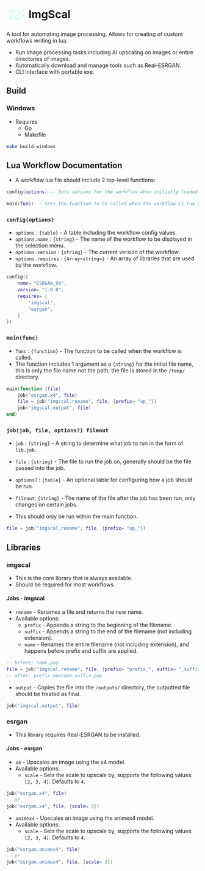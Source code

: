 
# <div style="display: flex; align-items: center;"><img style="margin-right: 10px; width: 48px;" src="./assets/favicon-32x32.png" alt="icon"/> ImgScal </div>

A tool for automating image processing. Allows for creating of custom workflows
writing in lua.

* Run image processing tasks including AI upscaling on images or entire directories of images.
* Automatically download and manage tools such as Real-ESRGAN.
* CLI interface with portable exe.

## Build

### Windows

* Requires
  * Go
  * Makefile

```sh
make build-windows
```

## Lua Workflow Documentation

* A workflow lua file should include 2 top-level functions:

```lua
config(options) -- Sets options for the workflow when initially loaded.
```

```lua
main(func) -- Sets the function to be called when the workflow is run on a file.
```

### `config(options)`

* `options` : `{table}` - A table including the workflow config values.
* `options.name` : `{string}` - The name of the workflow to be displayed in the selection menu.
* `options.version` : `{string}` - The current version of the workflow.
* `options.requires` : `{Array<string>}` - An array of libraries that are used by the workflow.

```lua
config({
    name= "ESRGAN_X4",
    version= "1.0.0",
    requires= {
        "imgscal",
        "esrgan",
    }
})
```

### `main(func)`

* `func` : `{function}` - The function to be called when the workflow is called.
* The function includes 1 argument as a `{string}` for the initial file name,
    this is only the file name not the path, the file is stored in the `/temp/` directory.

```lua
main(function (file)
    job("esrgan.x4", file)
    file = job("imgscal.rename", file, {prefix= "up_"})
    job("imgscal.output", file)
end)
```

### `job(job, file, options?) fileout`

* `job` : `{string}` - A string to determine what job to run in the form of `lib.job`.
* `file` : `{string}` - The file to run the job on, generally should be the file passed into the job.
* `options?` : `{table}` - An optional table for configuring how a job should be run.
* `fileout`: `{string}` - The name of the file after the job has been run, only changes on certain jobs.

* This should only be run within the main function.

```lua
file = job("imgscal.rename", file, {prefix= "up_"})
```

## Libraries

### imgscal

* This is the core library that is always available.
* Should be required for most workflows.

#### Jobs - imgscal

* `rename` - Renames a file and returns the new name.
* Available options:
  * `prefix` - Appends a string to the beginning of the filename.
  * `suffix` - Appends a string to the end of the filename (not including extension).
  * `name` - Renames the entire filename (not including extension), and happens before prefix and suffix are applied.

```lua
-- before: name.png
file = job("imgscal.rename", file, {prefix= "prefix_", suffix= "_suffix", name= "newname"})
-- after: prefix_newname_suffix.png
```

* `output` - Copies the file into the `/outputs/` directory, the outputted file should be treated as final.

```lua
job("imgscal.output", file)
```

### esrgan

* This library requires Real-ESRGAN to be installed.

#### Jobs - esrgan

* `x4` - Upscales an image using the x4 model.
* Available options:
  * `scale` - Sets the scale to upscale by, supports the following values: `[2, 3, 4]`. Defaults to `4`.

```lua
job("esrgan.x4", file)
-- or
job("esrgan.x4", file, {scale= 3})
```

* `animex4` - Upscales an image using the animex4 model.
* Available options:
  * `scale` - Sets the scale to upscale by, supports the following values: `[2, 3, 4]`. Defaults to `4`.

```lua
job("esrgan.animex4", file)
-- or
job("esrgan.animex4", file, {scale= 3})
```
